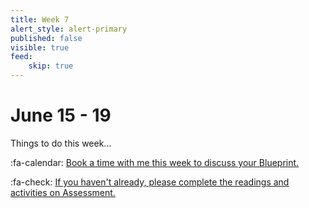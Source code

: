```yaml
---
title: Week 7
alert_style: alert-primary
published: false
visible: true
feed:
    skip: true
---
```


# June 15 - 19
Things to do this week...

:fa-calendar: [Book a time with me this week to discuss your Blueprint.](https://teaching.madland.ca/edci335-202105/calendly)

:fa-check: [If you haven't already, please complete the readings and activities on Assessment.](https://edtechuvic.ca/edci335/category/assessment/)